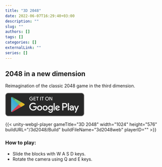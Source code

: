 ```yaml
---
title: "3D 2048"
date: 2022-06-07T16:29:40+03:00
description: ""
slug: ""
authors: []
tags: []
categories: []
externalLink: ""
series: []
---
```

## 2048 in a new dimension
Reimagination of the classic 2048 game in the third dimension.


[![Google Play Store link](/images/Get-It-On-Google-Play-Logo-PNG.png)](https://play.google.com/store/apps/details?id=com.OnurErhan.threed2048)

{{< unity-webgl-player 
    gameTitle="3D 2048"
    width="1024" 
    height="576"
    buildURL="/3d2048/Build" 
    buildFileName="3d2048web"
    playerID=""  >}}

### How to play:
- Slide the blocks with W A S D keys.
- Rotate the camera using Q and E keys.
